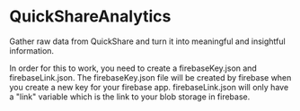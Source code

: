# QuickShareAnalytics

Gather raw data from QuickShare and turn it into meaningful and insightful information.

In order for this to work, you need to create a firebaseKey.json and firebaseLink.json. The firebaseKey.json file will be created by firebase when you create a new key for your firebase app. firebaseLink.json will only have a "link" variable which is the link to your blob storage in firebase.